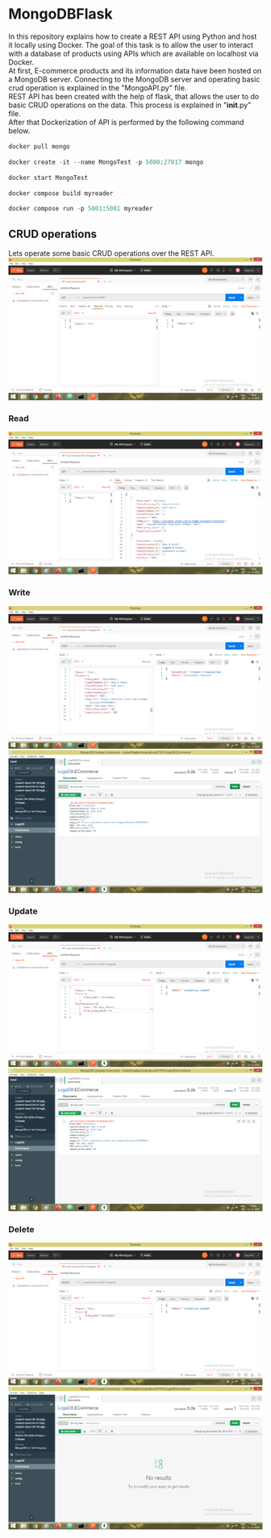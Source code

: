# MongoDBFlask
In this repository explains how to create a REST API using Python and host it locally using Docker. The goal of this task is to allow the user to interact with a database of products using APIs which are available on localhost via Docker.<br>
At first, E-commerce products and its information data have been hosted on a MongoDB server. Connecting to the MongoDB server and operating basic crud operation is explained in the "MongoAPI.py" file. <br>
REST API has been created with the help of flask, that allows the user to do basic CRUD operations on the data. This process is explained in "__init__.py" file.<br>
After that Dockerization of API is performed by the following command below.<br>
``` python
docker pull mongo
```
``` python
docker create -it --name MongoTest -p 5000:27017 mongo
```
``` Python
docker start MongoTest
```
``` Python
docker compose build myreader
```
``` Python
docker compose run -p 5001:5001 myreader
```
## CRUD operations

Lets operate some basic CRUD operations over the REST API.
<br>
![base](images/victor_base.png?raw=true)
<br>
### Read
![read](images/victor_read.png?raw=true)
<br>
### Write
![write](images/victor_write.png?raw=true)
![write_mongo](images/victor_write_mongodb.png?raw=true)
<br>
### Update
![update](images/victor_update.png?raw=true)
![update_mongo](images/victor_update_mongodb.png?raw=true)
<br>
### Delete
![delete](images/victor_delete.png?raw=true)
![delete_mongo](images/victor_delete_mongodb.png?raw=true)
